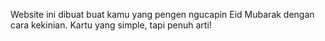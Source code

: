 Website ini dibuat buat kamu yang pengen ngucapin Eid Mubarak dengan cara kekinian. Kartu yang simple, tapi penuh arti!
